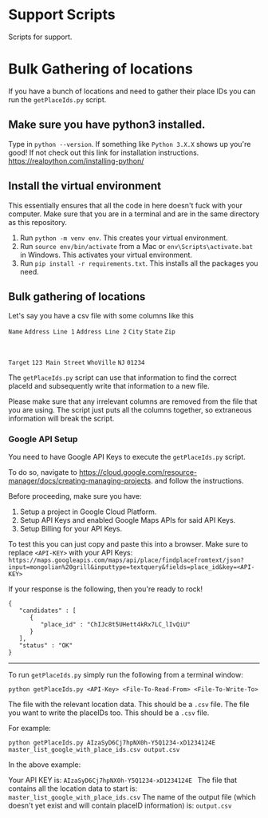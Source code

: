 # Support Scripts
Scripts for support.

# Bulk Gathering of locations
If you have a bunch of locations and need to gather their place IDs you can run the `getPlaceIds.py` script.

## Make sure you have python3 installed. 

Type in `python --version`. If something like `Python 3.X.X` shows up you're good! 
If not check out this link for installation instructions. https://realpython.com/installing-python/

## Install the virtual environment

This essentially ensures that all the code in here doesn't fuck with your computer. 
Make sure that you are in a terminal and are in the same directory as this repository.

1. Run `python -m venv env`. This creates your virtual environment.
2. Run `source env/bin/activate` from a Mac or `env\Scripts\activate.bat` in Windows. This activates your virtual environment.
3. Run `pip install -r requirements.txt`. This installs all the packages you need. 

## Bulk gathering of locations

Let's say you have a csv file with some columns like this 

`Name`	`Address Line 1`	`Address Line 2`	`City`	`State`	`Zip`

<br />

`Target` `123 Main Street`                `WhoVille` `NJ` `01234`

The `getPlaceIds.py` script can use that information to find the correct placeId 
and subsequently write that information to a new file. 

Please make sure that any irrelevant columns are removed from the file that you are using.
The script just puts all the columns together, so extraneous information will break the script.

### Google API Setup

You need to have Google API Keys to execute the `getPlaceIds.py` script. 

To do so, navigate to https://cloud.google.com/resource-manager/docs/creating-managing-projects.
and follow the instructions.

Before proceeding, make sure you have:

1. Setup a project in Google Cloud Platform.
2. Setup API Keys and enabled Google Maps APIs for said API Keys. 
3. Setup Billing for your API Keys.

To test this you can just copy and paste this into a browser. Make sure to replace `<API-KEY>` with your API Keys:
`https://maps.googleapis.com/maps/api/place/findplacefromtext/json?input=mongolian%20grill&inputtype=textquery&fields=place_id&key=<API-KEY>`

If your response is the following, then you're ready to rock!
```
{
   "candidates" : [
      {
         "place_id" : "ChIJc8t5UHett4kRx7LC_lIvQiU"
      }
   ],
   "status" : "OK"
}
```
---------------------------------------------------------
To run `getPlaceIds.py` simply run the following from a terminal window:

`python getPlaceIds.py <API-Key> <File-To-Read-From> <File-To-Write-To>`

<File-To-Read-From> The file with the relevant location data. This should be a `.csv` file.
<File-To-Write-To> The file you want to write the placeIDs too. This should be a `.csv` file.

For example:

`python getPlaceIds.py AIzaSyD6Cj7hpNX0h-Y5Q1234-xD1234124E master_list_google_with_place_ids.csv output.csv`

In the above example:

Your API KEY is: `AIzaSyD6Cj7hpNX0h-Y5Q1234-xD1234124E `
The file that contains all the location data to start is: `master_list_google_with_place_ids.csv`
The name of the output file (which doesn't yet exist and will contain placeID information) is: `output.csv`


